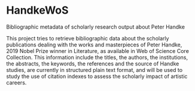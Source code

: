 # HandkeWoS
Bibliographic metadata of scholarly research output about Peter Handke

This project tries to retrieve bibliographic data about the scholarly publications dealing with the works and masterpieces of Peter Handke, 2019 Nobel Prize winner in Literature, as available in Web of Science Core Collection.
This information include the titles, the authors, the institutions, the abstracts, the keywords, the references and the source of Handke studies, are currently in structured plain text format, and will be used to study the use of citation indexes to assess the scholarly impact of artistic careers.
